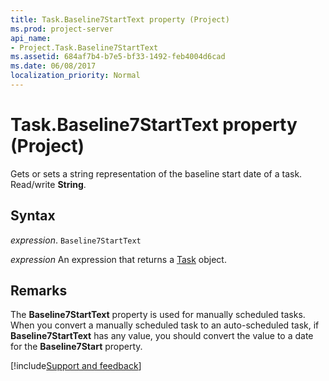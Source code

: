 ```yaml
---
title: Task.Baseline7StartText property (Project)
ms.prod: project-server
api_name:
- Project.Task.Baseline7StartText
ms.assetid: 684af7b4-b7e5-bf33-1492-feb4004d6cad
ms.date: 06/08/2017
localization_priority: Normal
---
```



# Task.Baseline7StartText property (Project)

Gets or sets a string representation of the baseline start date of a task. Read/write  **String**.


## Syntax

_expression_. `Baseline7StartText`

 _expression_ An expression that returns a [Task](./Project.Task.md) object.


## Remarks

The  **Baseline7StartText** property is used for manually scheduled tasks. When you convert a manually scheduled task to an auto-scheduled task, if **Baseline7StartText** has any value, you should convert the value to a date for the **Baseline7Start** property.

[!include[Support and feedback](~/includes/feedback-boilerplate.md)]
